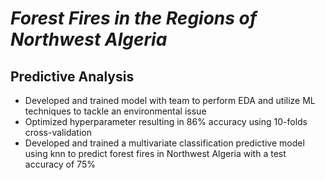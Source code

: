 # _Forest Fires in the Regions of Northwest Algeria_

## Predictive Analysis

- Developed and trained model with team to perform EDA and utilize ML techniques to tackle an environmental issue 
- Optimized hyperparameter resulting in 86% accuracy using 10-folds cross-validation
- Developed and trained a multivariate classification predictive model using knn to predict forest fires in Northwest Algeria with a test accuracy of 75%

